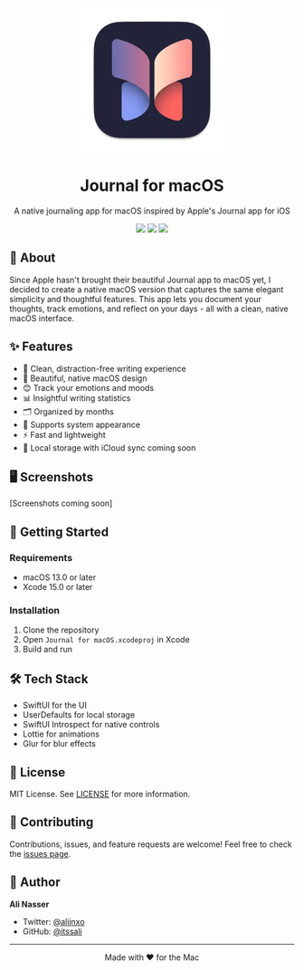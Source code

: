 <div align="center">
  <img src="Journal for macOS/Assets.xcassets/AppIcon.appiconset/256-mac.png" width="256" height="256" />
  <h1>Journal for macOS</h1>
  <p>A native journaling app for macOS inspired by Apple's Journal app for iOS</p>
  <p>
    <img src="https://img.shields.io/badge/Version-1.0.0-blue.svg" />
    <img src="https://img.shields.io/badge/Platform-macOS%2013+-lightgrey.svg" />
    <img src="https://img.shields.io/badge/Swift-5.9-orange.svg" />
  </p>
</div>

## 🌟 About

Since Apple hasn't brought their beautiful Journal app to macOS yet, I decided to create a native macOS version that captures the same elegant simplicity and thoughtful features. This app lets you document your thoughts, track emotions, and reflect on your days - all with a clean, native macOS interface.

## ✨ Features

- 📝 Clean, distraction-free writing experience
- 🎨 Beautiful, native macOS design
- 😊 Track your emotions and moods
- 📊 Insightful writing statistics
- 🗂 Organized by months
- 🌙 Supports system appearance
- ⚡️ Fast and lightweight
- 💾 Local storage with iCloud sync coming soon

## 🖥 Screenshots

[Screenshots coming soon]

## 🚀 Getting Started

### Requirements
- macOS 13.0 or later
- Xcode 15.0 or later

### Installation
1. Clone the repository
2. Open `Journal for macOS.xcodeproj` in Xcode
3. Build and run

## 🛠 Tech Stack

- SwiftUI for the UI
- UserDefaults for local storage
- SwiftUI Introspect for native controls
- Lottie for animations
- Glur for blur effects

## 📝 License

MIT License. See [LICENSE](LICENSE) for more information.

## 🤝 Contributing

Contributions, issues, and feature requests are welcome! Feel free to check the [issues page](issues).

## 👤 Author

**Ali Nasser**

- Twitter: [@alijnxo](https://twitter.com/alijnxo)
- GitHub: [@itssali](https://github.com/itssali)

---

<div align="center">
  Made with ❤️ for the Mac
</div>
